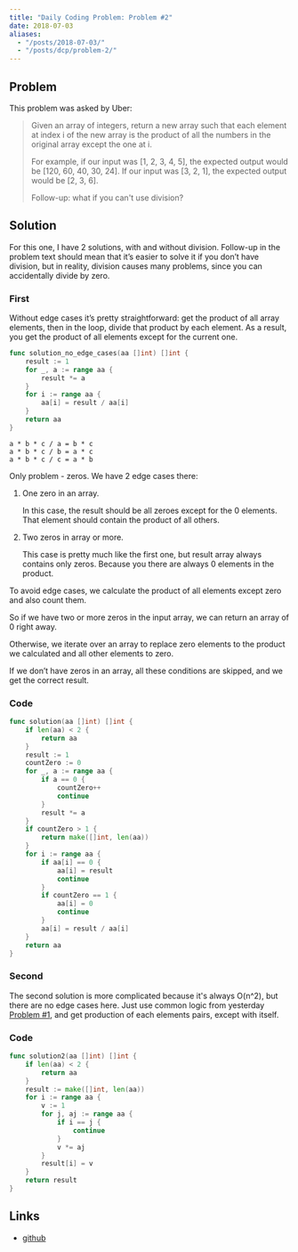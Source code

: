 ```yaml
---
title: "Daily Coding Problem: Problem #2"
date: 2018-07-03
aliases:
  - "/posts/2018-07-03/"
  - "/posts/dcp/problem-2/"
---
```


## Problem

This problem was asked by Uber:

> Given an array of integers, return a new array such that each element at
> index i of the new array is the product of all the numbers in the original array except the one at i.
>
> For example, if our input was [1, 2, 3, 4, 5], the expected output would be [120, 60, 40, 30, 24].
> If our input was [3, 2, 1], the expected output would be [2, 3, 6].
>
> Follow-up: what if you can't use division?

## Solution

For this one, I have 2 solutions, with and without division. Follow-up in the
problem text should mean that it’s easier to solve it if you don’t have division,
but in reality, division causes many problems, since you can accidentally divide by zero.

### First

Without edge cases it’s pretty straightforward: get the product of all array elements,
then in the loop, divide that product by each element. As a result,
you get the product of all elements except for the current one.

```go
func solution_no_edge_cases(aa []int) []int {
	result := 1
	for _, a := range aa {
		result *= a
	}
	for i := range aa {
		aa[i] = result / aa[i]
	}
	return aa
}
```

```
a * b * c / a = b * c
a * b * c / b = a * c
a * b * c / c = a * b
```

Only problem - zeros. We have 2 edge cases there:

1. One zero in an array.

   In this case, the result should be all zeroes except for the 0 elements.
   That element should contain the product of all others.

2. Two zeros in array or more.

   This case is pretty much like the first one, but result array always
   contains only zeros. Because you there are always 0 elements in the product.

To avoid edge cases, we calculate the product of all elements except zero and also count them.

So if we have two or more zeros in the input array, we can return an array of 0 right away.

Otherwise, we iterate over an array to replace zero elements to the product we
calculated and all other elements to zero.

If we don’t have zeros in an array, all these conditions are skipped,
and we get the correct result.

### Code

```go
func solution(aa []int) []int {
	if len(aa) < 2 {
		return aa
	}
	result := 1
	countZero := 0
	for _, a := range aa {
		if a == 0 {
			countZero++
			continue
		}
		result *= a
	}
	if countZero > 1 {
		return make([]int, len(aa))
	}
	for i := range aa {
		if aa[i] == 0 {
			aa[i] = result
			continue
		}
		if countZero == 1 {
			aa[i] = 0
			continue
		}
		aa[i] = result / aa[i]
	}
	return aa
}
```

### Second

The second solution is more complicated because it's always O(n^2), but there are no edge cases here.
Just use common logic from yesterday [Problem #1](/posts/dcp/problem-1/), and get production of each
elements pairs, except with itself.

### Code

```go
func solution2(aa []int) []int {
	if len(aa) < 2 {
		return aa
	}
	result := make([]int, len(aa))
	for i := range aa {
		v := 1
		for j, aj := range aa {
			if i == j {
				continue
			}
			v *= aj
		}
		result[i] = v
	}
	return result
}
```

## Links

- [github](https://github.com/ngalayko/dcp/tree/master/problems/2018-07-03)
